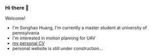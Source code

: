 ### Hi there 👋

<!--
**KANZEZ/KANZEZ** is a ✨ _special_ ✨ repository because its `README.md` (this file) appears on your GitHub profile.

Here are some ideas to get you started:

- 🔭 I’m currently working on ...
- 🌱 I’m currently learning ...
- 👯 I’m looking to collaborate on ...
- 🤔 I’m looking for help with ...
- 💬 Ask me about ...
- 📫 How to reach me: ...
- 😄 Pronouns: ...
- ⚡ Fun fact: ...
-->
Welcome! 
- I'm Songhao Huang, I'm currently a master student at university of pennsylvania    
- I'm interested in motion planning for UAV    
- [my personal CV](https://drive.google.com/file/d/1s1u8iOOKNwi8amx5TzO86PW442Qvyn13/view?usp=sharing)
- personal website is still under construction...
